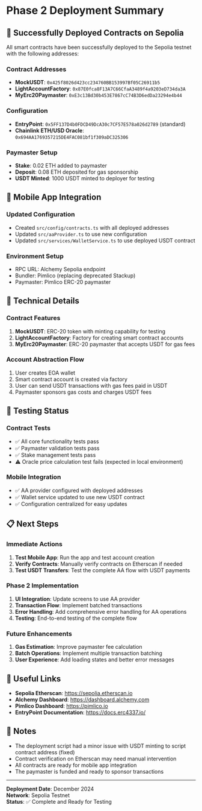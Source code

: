 # Phase 2 Deployment Summary

## 🚀 Successfully Deployed Contracts on Sepolia

All smart contracts have been successfully deployed to the Sepolia testnet with the following addresses:

### Contract Addresses
- **MockUSDT**: `0x425f8026d423cc234760BB153997Bf05C26911b5`
- **LightAccountFactory**: `0x87E0fca8F13A7C66CfaA3489f4a9203eD734da3A`
- **MyErc20Paymaster**: `0xE3c13Bd30b453E7867cC74B3D6edDa23294e4b44`

### Configuration
- **EntryPoint**: `0x5FF137D4b0FDCD49DcA30c7CF57E578a026d2789` (standard)
- **Chainlink ETH/USD Oracle**: `0x694AA1769357215DE4FAC081bf1f309aDC325306`

### Paymaster Setup
- **Stake**: 0.02 ETH added to paymaster
- **Deposit**: 0.08 ETH deposited for gas sponsorship
- **USDT Minted**: 1000 USDT minted to deployer for testing

## 📱 Mobile App Integration

### Updated Configuration
- Created `src/config/contracts.ts` with all deployed addresses
- Updated `src/aaProvider.ts` to use new configuration
- Updated `src/services/WalletService.ts` to use deployed USDT contract

### Environment Setup
- RPC URL: Alchemy Sepolia endpoint
- Bundler: Pimlico (replacing deprecated Stackup)
- Paymaster: Pimlico ERC-20 paymaster

## 🔧 Technical Details

### Contract Features
1. **MockUSDT**: ERC-20 token with minting capability for testing
2. **LightAccountFactory**: Factory for creating smart contract accounts
3. **MyErc20Paymaster**: ERC-20 paymaster that accepts USDT for gas fees

### Account Abstraction Flow
1. User creates EOA wallet
2. Smart contract account is created via factory
3. User can send USDT transactions with gas fees paid in USDT
4. Paymaster sponsors gas costs and charges USDT fees

## 🧪 Testing Status

### Contract Tests
- ✅ All core functionality tests pass
- ✅ Paymaster validation tests pass
- ✅ Stake management tests pass
- ⚠️ Oracle price calculation test fails (expected in local environment)

### Mobile Integration
- ✅ AA provider configured with deployed addresses
- ✅ Wallet service updated to use new USDT contract
- ✅ Configuration centralized for easy updates

## 📋 Next Steps

### Immediate Actions
1. **Test Mobile App**: Run the app and test account creation
2. **Verify Contracts**: Manually verify contracts on Etherscan if needed
3. **Test USDT Transfers**: Test the complete AA flow with USDT payments

### Phase 2 Implementation
1. **UI Integration**: Update screens to use AA provider
2. **Transaction Flow**: Implement batched transactions
3. **Error Handling**: Add comprehensive error handling for AA operations
4. **Testing**: End-to-end testing of the complete flow

### Future Enhancements
1. **Gas Estimation**: Improve paymaster fee calculation
2. **Batch Operations**: Implement multiple transaction batching
3. **User Experience**: Add loading states and better error messages

## 🔗 Useful Links

- **Sepolia Etherscan**: https://sepolia.etherscan.io
- **Alchemy Dashboard**: https://dashboard.alchemy.com
- **Pimlico Dashboard**: https://pimlico.io
- **EntryPoint Documentation**: https://docs.erc4337.io/

## 📝 Notes

- The deployment script had a minor issue with USDT minting to script contract address (fixed)
- Contract verification on Etherscan may need manual intervention
- All contracts are ready for mobile app integration
- The paymaster is funded and ready to sponsor transactions

---

**Deployment Date**: December 2024  
**Network**: Sepolia Testnet  
**Status**: ✅ Complete and Ready for Testing 